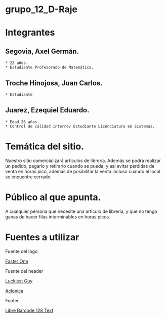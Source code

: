 # grupo_12_D-Raje


# Integrantes

 ## Segovia, Axel Germán.
    * 22 años.
    * Estudiante Profesorado de Matemática.

 ## Troche Hinojosa, Juan Carlos.
    
    * Estudiante

 ## Juarez, Ezequiel Eduardo.
    * Edad 26 años.
    * Control de calidad interno/ Estudiante Licenciatura en Sistemas.

 # Temática del sitio.
 Nuestro sitio comercializará artículos de librería.
 Además se podrá realizar un pedido, pagarlo y retirarlo cuando se pueda, y así evitar pérdidas de venta en horas pico, además de posibilitar la venta incluso cuando el local se encuentre cerrado.

 # Público al que apunta.
 A cualquier persona que necesite una artículo de librería, y que no tenga ganas de hacer filas interminables en horas picos.

# Fuentes a utilizar

Fuente del logo

[Faster One](https://fonts.google.com/specimen/Faster+One?query=faster+)

Fuente del header

[Luckiest Guy](https://fonts.google.com/specimen/Luckiest+Guy?query=Luckiest+Guy)

[Aclonica](https://fonts.google.com/specimen/Aclonica?query=Aclonica+) 

Footer

[Libre Barcode 128 Text](https://fonts.google.com/specimen/Libre+Barcode+128+Text?query=Libre+Barcode+128+Text+)
